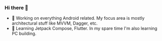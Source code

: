 ### Hi there 👋

- 🔭  Working on everything Android related. My focus area is mostly architectural stuff like MVVM, Dagger, etc.
- 🌱  Learning Jetpack Compose, Flutter. In my spare time I'm also learning PC building.

<!--
**halilozercan/halilozercan** is a ✨ _special_ ✨ repository because its `README.md` (this file) appears on your GitHub profile.

Here are some ideas to get you started:

- 🔭 I’m currently working on ...
- 🌱 I’m currently learning ...
- 👯 I’m looking to collaborate on ...
- 🤔 I’m looking for help with ...
- 💬 Ask me about ...
- 📫 How to reach me: ...
- 😄 Pronouns: ...
- ⚡ Fun fact: ...
-->
